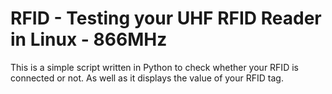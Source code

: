 # RFID - Testing your UHF RFID Reader in Linux - 866MHz

This is a simple script written in Python to check whether your RFID is connected or not. As well as it displays the value of your RFID tag.



